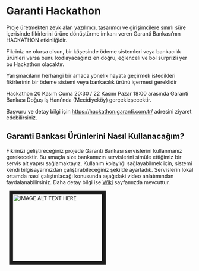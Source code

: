 Garanti Hackathon
=================

Proje üretmekten zevk alan yazılımcı, tasarımcı ve girişimcilere sınırlı süre
içerisinde fikirlerini ürüne dönüştürme imkanı veren Garanti Bankası’nın
HACKATHON etkinliğidir.

Fikriniz ne olursa olsun, bir köşesinde ödeme sistemleri veya bankacılık
ürünleri varsa bunu kodlayacağınız en doğru, eğlenceli ve bol sürprizli yer bu
Hackathon olacaktır.

Yarışmacıların herhangi bir amaca yönelik hayata geçirmek istedikleri
fikirlerinin bir ödeme sistemi veya bankacılık ürünü içermesi gereklidir

Hackathon 20 Kasım Cuma 20:30 / 22 Kasım Pazar 18:00 arasında Garanti Bankası
Doğuş İş Hanı'nda (Mecidiyeköy) gerçekleşecektir.

Başvuru ve detay bilgi için <https://hackathon.garanti.com.tr/> adresini ziyaret
edebilirsiniz.

Garanti Bankası Ürünlerini Nasıl Kullanacağım?
----------------------------------------------

Fikrinizi geliştireceğiniz projede Garanti Bankası servislerini kullanmanız
gerekecektir. Bu amaçla size bankamızın servislerini simüle ettiğimiz bir servis
alt yapısı sağlamaktayız. Kullanım kolaylığı sağlayabilmek için, sistemi kendi
bilgisayarınızdan çalıştırabileceğiniz şekilde ayarladık. Servislerin lokal
ortamda nasıl çalıştırılacağı konusunda aşağıdaki video anlatımından
faydalanabilirsiniz. Daha detay bilgi ise
[Wiki](<https://github.com/TGarantiBank/Hackhaton/wiki/Hackhaton>) sayfamızda
mevcuttur.

 
<a href="http://www.youtube.com/watch?feature=player_embedded&v=YOUTUBE_VIDEO_ID_HERE
" target="_blank"><img src="http://img.youtube.com/vi/YOUTUBE_VIDEO_ID_HERE/0.jpg" 
alt="IMAGE ALT TEXT HERE" width="240" height="180" border="10" /></a>

